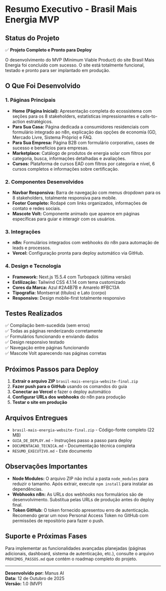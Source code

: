 # Resumo Executivo - Brasil Mais Energia MVP

## Status do Projeto

✅ **Projeto Completo e Pronto para Deploy**

O desenvolvimento do MVP (Minimum Viable Product) do site Brasil Mais Energia foi concluído com sucesso. O site está totalmente funcional, testado e pronto para ser implantado em produção.

## O Que Foi Desenvolvido

### 1. Páginas Principais

-   **Home (Página Inicial):** Apresentação completa do ecossistema com seções para os 8 stakeholders, estatísticas impressionantes e calls-to-action estratégicos.
-   **Para Sua Casa:** Página dedicada a consumidores residenciais com formulário integrado ao n8n, explicação das opções de economia (GD, Mercado Livre, Sistema Próprio) e FAQ.
-   **Para Sua Empresa:** Página B2B com formulário corporativo, cases de sucesso e benefícios para empresas.
-   **Marketplace:** Catálogo de produtos de energia solar com filtros por categoria, busca, informações detalhadas e avaliações.
-   **Cursos:** Plataforma de cursos EAD com filtros por categoria e nível, 6 cursos completos e informações sobre certificação.

### 2. Componentes Desenvolvidos

-   **Navbar Responsiva:** Barra de navegação com menus dropdown para os 8 stakeholders, totalmente responsiva para mobile.
-   **Footer Completo:** Rodapé com links organizados, informações de contato e redes sociais.
-   **Mascote Volt:** Componente animado que aparece em páginas específicas para guiar e interagir com os usuários.

### 3. Integrações

-   **n8n:** Formulários integrados com webhooks do n8n para automação de leads e processos.
-   **Vercel:** Configuração pronta para deploy automático via GitHub.

### 4. Design e Tecnologia

-   **Framework:** Next.js 15.5.4 com Turbopack (última versão)
-   **Estilização:** Tailwind CSS 4.1.14 com tema customizado
-   **Cores da Marca:** Azul #2A4B7B e Amarelo #FBC13A
-   **Tipografia:** Montserrat (títulos) e Lato (corpo)
-   **Responsivo:** Design mobile-first totalmente responsivo

## Testes Realizados

✅ Compilação bem-sucedida (sem erros)  
✅ Todas as páginas renderizando corretamente  
✅ Formulários funcionando e enviando dados  
✅ Design responsivo testado  
✅ Navegação entre páginas funcionando  
✅ Mascote Volt aparecendo nas páginas corretas  

## Próximos Passos para Deploy

1.  **Extrair o arquivo ZIP** `brasil-mais-energia-website-final.zip`
2.  **Fazer push para o GitHub** usando os comandos do guia
3.  **Conectar ao Vercel** e fazer o deploy automático
4.  **Configurar URLs dos webhooks** do n8n para produção
5.  **Testar o site em produção**

## Arquivos Entregues

-   `brasil-mais-energia-website-final.zip` - Código-fonte completo (22 MB)
-   `GUIA_DE_DEPLOY.md` - Instruções passo a passo para deploy
-   `DOCUMENTACAO_TECNICA.md` - Documentação técnica completa
-   `RESUMO_EXECUTIVO.md` - Este documento

## Observações Importantes

-   **Node Modules:** O arquivo ZIP não inclui a pasta `node_modules` para reduzir o tamanho. Após extrair, execute `npm install` para instalar as dependências.
-   **Webhooks n8n:** As URLs dos webhooks nos formulários são de desenvolvimento. Substitua pelas URLs de produção antes do deploy final.
-   **Token GitHub:** O token fornecido apresentou erro de autenticação. Recomendo gerar um novo Personal Access Token no GitHub com permissões de repositório para fazer o push.

## Suporte e Próximas Fases

Para implementar as funcionalidades avançadas planejadas (páginas adicionais, dashboard, sistema de autenticação, etc.), consulte o arquivo `PROXIMOS_PASSOS.md` que contém o roadmap completo do projeto.

---

**Desenvolvido por:** Manus AI  
**Data:** 12 de Outubro de 2025  
**Versão:** 1.0 (MVP)

